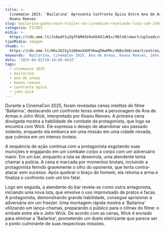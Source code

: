 ```yaml
---
title: >-
  CinemaCon 2025: 'Bailarina' Apresenta Confronto Épico Entre Ana de Armas e
  Keanu Reeves
slug: bailarina-ganha-novo-trailer-na-cinemacon-revelando-luta-com-john-wick
categoria: FILMES
midia: >-
  https://cdn.ome.lt/Js6wdY1uZqfFAM43V4okbX4JvNI=/987x0/smart/uploads/conteudo/fotos/bailarina_LTgC6cu.jpg
tipoMidia: imagem
thumb: >-
  https://cdn.ome.lt/0hvJUJ1y1iHSmvXXUFVbwqIHwVM=/480x360/smart/extras/conteudos/bailarina_AYXkGKj.jpg
keywords: 'Bailarina, CinemaCon 2025, Ana de Armas, Keanu Reeves, John Wick'
data: '2025-04-01T18:14:09.943Z'
tags:
  - cinemacon 2025
  - bailarina
  - ana de armas
  - keanu reeves
  - confronto épico
  - john wick
---
```


Durante a CinemaCon 2025, foram reveladas cenas inéditas do filme 'Bailarina', destacando um confronto tenso entre a personagem de Ana de Armas e John Wick, interpretado por Keanu Reeves. A primeira cena divulgada mostra a habilidade de combate da protagonista, que logo se encontra com Wick. Ele expressa o desejo de abandonar seu passado violento, enquanto ela embarca em uma missão em uma cidade nevada, que culmina em um intenso tiroteio.

A sequência de ação continua com a protagonista esgotando suas munições e engajando em um combate corpo a corpo com um adversário maior. Em um bar, enquanto a luta se desenrola, uma atendente tenta chamar a polícia. A cena é marcada por momentos brutais, incluindo a protagonista ferindo gravemente o olho do oponente, que tenta contra-atacar sem sucesso. Após quebrar o braço do homem, ela retoma a arma e finaliza o confronto com um tiro fatal.

Logo em seguida, a atendente do bar revela-se como outra antagonista, iniciando uma nova luta, que envolve o uso improvisado de pratos e facas. A protagonista, demonstrando grande habilidade, consegue aprisionar a adversária em um freezer. Uma montagem rápida mostra a 'Bailarina' utilizando um lança-chamas, preparando o público para o clímax do filme: o embate entre ela e John Wick. De acordo com as cenas, Wick é enviado para eliminar a 'Bailarina', prometendo um duelo eletrizante que parece ser o ponto culminante de suas respectivas missões.
